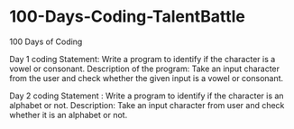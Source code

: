 # 100-Days-Coding-TalentBattle
100 Days of Coding 

Day 1 coding Statement: Write a program to identify if the character is a vowel or consonant.
Description of the program: 
Take an input character from the user and check whether the given input is a vowel or consonant.

Day 2 coding Statement : Write a program to identify if the character is an alphabet or not.
Description:
Take an input character from user and check whether it is an alphabet or not.
